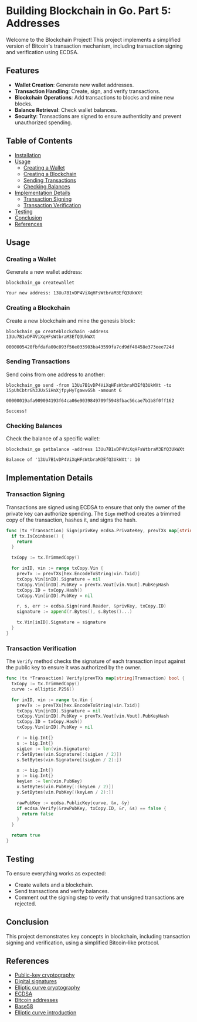 # Building Blockchain in Go. Part 5: Addresses

Welcome to the Blockchain Project! This project implements a simplified version of Bitcoin's transaction mechanism, including transaction signing and verification using ECDSA.

## Features

- **Wallet Creation**: Generate new wallet addresses.
- **Transaction Handling**: Create, sign, and verify transactions.
- **Blockchain Operations**: Add transactions to blocks and mine new blocks.
- **Balance Retrieval**: Check wallet balances.
- **Security**: Transactions are signed to ensure authenticity and prevent unauthorized spending.

## Table of Contents

- [Installation](#installation)
- [Usage](#usage)
  - [Creating a Wallet](#creating-a-wallet)
  - [Creating a Blockchain](#creating-a-blockchain)
  - [Sending Transactions](#sending-transactions)
  - [Checking Balances](#checking-balances)
- [Implementation Details](#implementation-details)
  - [Transaction Signing](#transaction-signing)
  - [Transaction Verification](#transaction-verification)
- [Testing](#testing)
- [Conclusion](#conclusion)
- [References](#references)

## Usage

### Creating a Wallet
Generate a new wallet address:

```
blockchain_go createwallet

Your new address: 13Uu7B1vDP4ViXqHFsWtbraM3EfQ3UkWXt
```

### Creating a Blockchain
Create a new blockchain and mine the genesis block:

```
blockchain_go createblockchain -address 13Uu7B1vDP4ViXqHFsWtbraM3EfQ3UkWXt

0000005420fbfdafa00c093f56e033903ba43599fa7cd9df40458e373eee724d
```

### Sending Transactions
Send coins from one address to another:

```
blockchain_go send -from 13Uu7B1vDP4ViXqHFsWtbraM3EfQ3UkWXt -to 15pUhCbtrGh3JUx5iHnXjfpyHyTgawvG5h -amount 6

00000019afa909094193f64ca06e9039849709f5948fbac56cae7b1b8f0ff162

Success!
```

### Checking Balances
Check the balance of a specific wallet:

```
blockchain_go getbalance -address 13Uu7B1vDP4ViXqHFsWtbraM3EfQ3UkWXt

Balance of '13Uu7B1vDP4ViXqHFsWtbraM3EfQ3UkWXt': 10
```

## Implementation Details

### Transaction Signing
Transactions are signed using ECDSA to ensure that only the owner of the private key can authorize spending. The `Sign` method creates a trimmed copy of the transaction, hashes it, and signs the hash.

```go
func (tx *Transaction) Sign(privKey ecdsa.PrivateKey, prevTXs map[string]Transaction) {
  if tx.IsCoinbase() {
    return
  }

  txCopy := tx.TrimmedCopy()

  for inID, vin := range txCopy.Vin {
    prevTx := prevTXs[hex.EncodeToString(vin.Txid)]
    txCopy.Vin[inID].Signature = nil
    txCopy.Vin[inID].PubKey = prevTx.Vout[vin.Vout].PubKeyHash
    txCopy.ID = txCopy.Hash()
    txCopy.Vin[inID].PubKey = nil

    r, s, err := ecdsa.Sign(rand.Reader, &privKey, txCopy.ID)
    signature := append(r.Bytes(), s.Bytes()...)

    tx.Vin[inID].Signature = signature
  }
}
```

### Transaction Verification
The `Verify` method checks the signature of each transaction input against the public key to ensure it was authorized by the owner.

```go
func (tx *Transaction) Verify(prevTXs map[string]Transaction) bool {
  txCopy := tx.TrimmedCopy()
  curve := elliptic.P256()

  for inID, vin := range tx.Vin {
    prevTx := prevTXs[hex.EncodeToString(vin.Txid)]
    txCopy.Vin[inID].Signature = nil
    txCopy.Vin[inID].PubKey = prevTx.Vout[vin.Vout].PubKeyHash
    txCopy.ID = txCopy.Hash()
    txCopy.Vin[inID].PubKey = nil

    r := big.Int{}
    s := big.Int{}
    sigLen := len(vin.Signature)
    r.SetBytes(vin.Signature[:(sigLen / 2)])
    s.SetBytes(vin.Signature[(sigLen / 2):])

    x := big.Int{}
    y := big.Int{}
    keyLen := len(vin.PubKey)
    x.SetBytes(vin.PubKey[:(keyLen / 2)])
    y.SetBytes(vin.PubKey[(keyLen / 2):])

    rawPubKey := ecdsa.PublicKey{curve, &x, &y}
    if ecdsa.Verify(&rawPubKey, txCopy.ID, &r, &s) == false {
      return false
    }
  }

  return true
}
```

## Testing
To ensure everything works as expected:
- Create wallets and a blockchain.
- Send transactions and verify balances.
- Comment out the signing step to verify that unsigned transactions are rejected.

## Conclusion
This project demonstrates key concepts in blockchain, including transaction signing and verification, using a simplified Bitcoin-like protocol.

## References
- [Public-key cryptography](https://en.wikipedia.org/wiki/Public-key_cryptography)
- [Digital signatures](https://en.wikipedia.org/wiki/Digital_signature)
- [Elliptic curve cryptography](https://en.wikipedia.org/wiki/Elliptic-curve_cryptography)
- [ECDSA](https://en.wikipedia.org/wiki/Elliptic_Curve_Digital_Signature_Algorithm)
- [Bitcoin addresses](https://en.bitcoin.it/wiki/Technical_background_of_version_1_Bitcoin_addresses)
- [Base58](https://en.bitcoin.it/wiki/Base58Check_encoding)
- [Elliptic curve introduction](https://en.wikipedia.org/wiki/Elliptic_curve)
